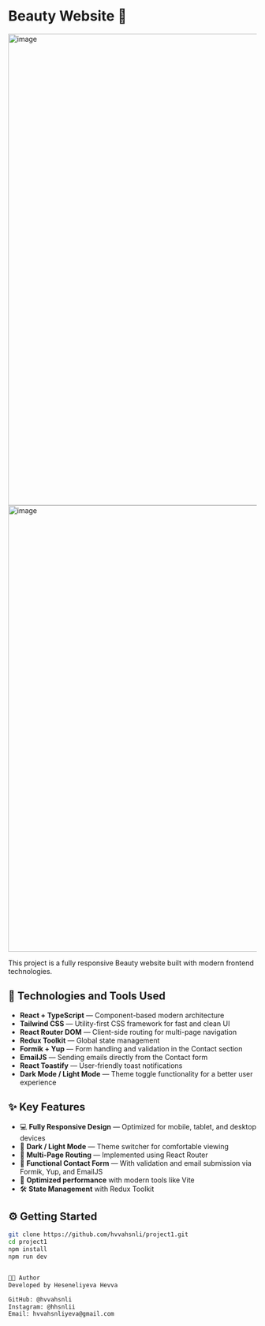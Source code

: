 # Beauty Website 🌸
<img width="1894" height="956" alt="image" src="https://github.com/user-attachments/assets/eb196230-3a28-4da8-9294-04235c177792" />

<img width="1897" height="905" alt="image" src="https://github.com/user-attachments/assets/1b7d123a-9f55-48ce-bba3-7ebad8e22c76" />




This project is a fully responsive Beauty website built with modern frontend technologies.

## 🚀 Technologies and Tools Used
- **React + TypeScript** — Component-based modern architecture
- **Tailwind CSS** — Utility-first CSS framework for fast and clean UI
- **React Router DOM** — Client-side routing for multi-page navigation
- **Redux Toolkit** — Global state management
- **Formik + Yup** — Form handling and validation in the Contact section
- **EmailJS** — Sending emails directly from the Contact form
- **React Toastify** — User-friendly toast notifications
- **Dark Mode / Light Mode** — Theme toggle functionality for a better user experience

## ✨ Key Features
- 💻 **Fully Responsive Design** — Optimized for mobile, tablet, and desktop devices
- 🌙 **Dark / Light Mode** — Theme switcher for comfortable viewing
- 📄 **Multi-Page Routing** — Implemented using React Router
- 📝 **Functional Contact Form** — With validation and email submission via Formik, Yup, and EmailJS
- 🚀 **Optimized performance** with modern tools like Vite
- 🛠️ **State Management** with Redux Toolkit

## ⚙️ Getting Started

```bash
git clone https://github.com/hvvahsnli/project1.git
cd project1
npm install
npm run dev


👩‍💻 Author
Developed by Heseneliyeva Hevva

GitHub: @hvvahsnli
Instagram: @hhsnlii
Email: hvvahsnliyeva@gmail.com

